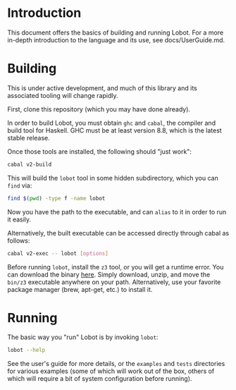 # Introduction

This document offers the basics of building and running Lobot. For a more
in-depth introduction to the language and its use, see docs/UserGuide.md.

# Building

This is under active development, and much of this library and its associated
tooling will change rapidly.

First, clone this repository (which you may have done already).

In order to build Lobot, you must obtain `ghc` and `cabal`, the compiler and
build tool for Haskell. GHC must be at least version 8.8, which is the latest
stable release.

Once those tools are installed, the following should \"just work\":

```bash
cabal v2-build
```

This will build the `lobot` tool in some hidden subdirectory, which you can
`find` via:

```bash
find $(pwd) -type f -name lobot
```

Now you have the path to the executable, and can `alias` to it in order to run
it easily.

Alternatively, the built executable can be accessed directly through cabal as
follows:

```bash
cabal v2-exec -- lobot [options]
```

Before running `lobot`, install the `z3` tool, or you will get a runtime error.
You can download the binary [here](https://github.com/Z3Prover/z3/releases).
Simply download, unzip, and move the `bin/z3` executable anywhere on your path.
Alternatively, use your favorite package manager (brew, apt-get, etc.) to
install it.

# Running

The basic way you \"run\" Lobot is by invoking `lobot`:

```bash
lobot --help
```

See the user's guide for more details, or the `examples` and `tests`
directories for various examples (some of which will work out of the box,
others of which will require a bit of system configuration before running).
